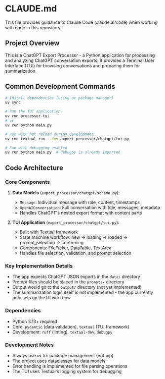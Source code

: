 # CLAUDE.md

This file provides guidance to Claude Code (claude.ai/code) when working with code in this repository.

## Project Overview

This is a ChatGPT Export Processor - a Python application for processing and analyzing ChatGPT conversation exports. It provides a Terminal User Interface (TUI) for browsing conversations and preparing them for summarization.

## Common Development Commands

```bash
# Install dependencies (using uv package manager)
uv sync

# Run the TUI application
uv run processor-tui
# or
uv run python main.py

# Run with hot reload during development
uv run textual run --dev export_processor/chatgpt/tui.py

# Run with debugging enabled
uv run python main.py  # debugpy is already imported
```

## Code Architecture

### Core Components

1. **Data Models** (`export_processor/chatgpt/schema.py`):
   - `Message`: Individual message with role, content, timestamps
   - `OpenAIConversation`: Full conversation with title, messages, metadata
   - Handles ChatGPT's nested export format with content parts

2. **TUI Application** (`export_processor/chatgpt/tui.py`):
   - Built with Textual framework
   - State machine workflow: new → loading → loaded → prompt_selection → confirming
   - Components: FilePicker, DataTable, TextArea
   - Handles file selection, validation, and prompt selection

### Key Implementation Details

- The app expects ChatGPT JSON exports in the `data/` directory
- Prompt files should be placed in the `prompts/` directory
- Output would go to the `output/` directory (not yet implemented)
- The summarization logic itself is not implemented - the app currently only sets up the UI workflow

### Dependencies

- Python 3.13+ required
- Core: `pydantic` (data validation), `textual` (TUI framework)
- Development: `ruff` (linting), `textual-dev`, `debugpy`

### Development Notes

- Always use `uv` for package management (not pip)
- The project uses dataclasses for data models
- Error handling is implemented for file parsing operations
- The TUI uses Textual's logging system for debugging